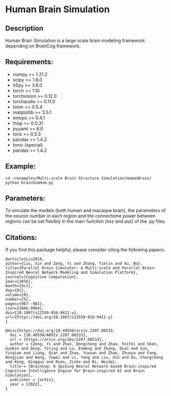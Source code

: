 # Human Brain Simulation

## Description
Human Brain Simulation is a large scale brain modeling framework depending on BrainCog framework.

## Requirements:
* numpy >= 1.21.2
* scipy >= 1.8.0
* h5py >= 3.6.0
* torch >= 1.10
* torchvision >= 0.12.0
* torchaudio  >= 0.11.0
* timm >= 0.5.4
* matplotlib >= 3.5.1
* einops >= 0.4.1
* thop >= 0.0.31
* pyyaml >= 6.0
* loris >= 0.5.3
* pandas >= 1.4.2  
* tonic (special)
* pandas >= 1.4.2  

## Example:

```shell 
cd ~/examples/Multi-scale Brain Structure Simulation/HumanBrain/
python brainSimHum.py
```

## Parameters:
To simulate the models (both human and macaque brain), the parameters of the neuron number in each region and the connectome power between regions can be set flexibly in the main function (nsz and asz) of the .py files.

## Citations:
If you find this package helpful, please consider citing the following papers:

    @article{Liu2016,
    author={Liu, Xin and Zeng, Yi and Zhang, Tielin and Xu, Bo},
    title={Parallel Brain Simulator: A Multi-scale and Parallel Brain-Inspired Neural Network Modeling and Simulation Platform},
    journal={Cognitive Computation},
    year={2016},
    month={Oct},
    day={01},
    volume={8},
    number={5},
    pages={967--981},
    issn={1866-9964},
    doi={10.1007/s12559-016-9411-y},
    url={https://doi.org/10.1007/s12559-016-9411-y}
    }

    @misc{https://doi.org/10.48550/arxiv.2207.08533,
      doi = {10.48550/ARXIV.2207.08533},
      url = {https://arxiv.org/abs/2207.08533},
      author = {Zeng, Yi and Zhao, Dongcheng and Zhao, Feifei and Shen, Guobin and Dong, Yiting and Lu, Enmeng and Zhang, Qian and Sun, Yinqian and Liang, Qian and Zhao, Yuxuan and Zhao, Zhuoya and Fang, Hongjian and Wang, Yuwei and Li, Yang and Liu, Xin and Du, Chengcheng and Kong, Qingqun and Ruan, Zizhe and Bi, Weida},
      title = {BrainCog: A Spiking Neural Network based Brain-inspired Cognitive Intelligence Engine for Brain-inspired AI and Brain Simulation},
      publisher = {arXiv},
      year = {2022},
    }
